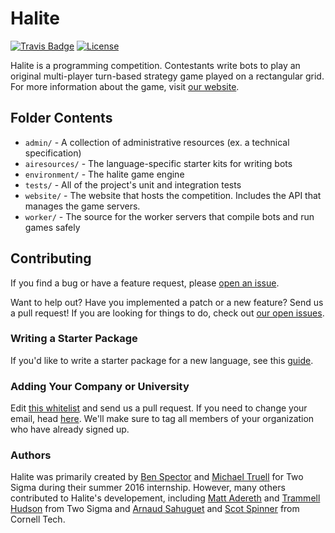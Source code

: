 # Halite

[![Travis Badge](https://travis-ci.org/HaliteChallenge/Halite.svg?branch=master)](https://travis-ci.org/HaliteChallenge/Halite)
[![License](https://img.shields.io/badge/license-MIT-blue.svg)](https://raw.githubusercontent.com/HaliteChallenge/Halite/master/LICENSE)

Halite is a programming competition. Contestants write bots to play an original multi-player turn-based strategy game played on a rectangular grid. For more information about the game, visit [our website](http://halite.io).

## Folder Contents

- `admin/` - A collection of administrative resources (ex. a technical specification)
- `airesources/` - The language-specific starter kits for writing bots
- `environment/` - The halite game engine 
- `tests/` - All of the project's unit and integration tests
- `website/` - The website that hosts the competition. Includes the API that manages the game servers.
- `worker/` - The source for the worker servers that compile bots and run games safely

## Contributing

If you find a bug or have a feature request, please [open an issue](https://github.com/HaliteChallenge/Halite/issues/new).

Want to help out? Have you implemented a patch or a new feature? Send us a pull request! If you are looking for things to do, check out [our open issues](https://github.com/HaliteChallenge/Halite/issues).

### Writing a Starter Package

If you'd like to write a starter package for a new language, see this [guide](https://halite.io/advanced_writing_sp.php).

### Adding Your Company or University

Edit [this whitelist](https://github.com/HaliteChallenge/Halite/edit/master/website/organizationWhitelist.txt) and send us a pull request. If you need to change your email, head [here](https://halite.io/email.php). We'll make sure to tag all members of your organization who have already signed up.

### Authors

Halite was primarily created by [Ben Spector](https://github.com/Sydriax) and [Michael Truell](https://github.com/truell20) for Two Sigma during their summer 2016 internship. However, many others contributed to Halite's developement, including [Matt Adereth](https://github.com/adereth) and [Trammell Hudson](https://github.com/osresearch) from Two Sigma and [Arnaud Sahuguet](https://github.com/sahuguet) and [Scot Spinner](https://github.com/awesomescot) from Cornell Tech.
